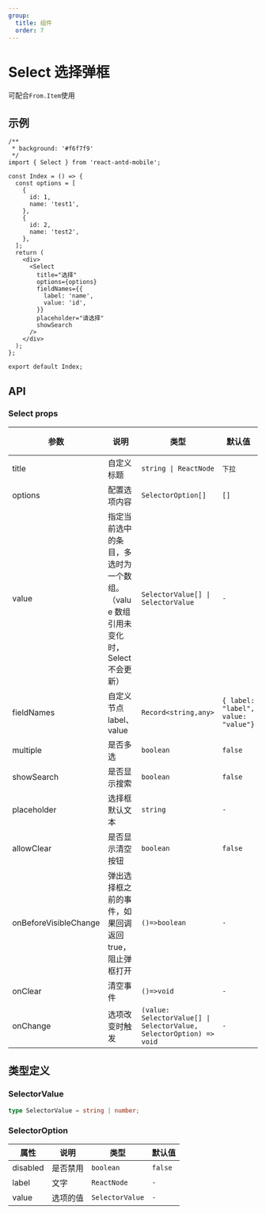 ```yaml
---
group:
  title: 组件
  order: 7
---
```


# Select 选择弹框

可配合`From.Item`使用

## 示例

```tsx
/**
 * background: '#f6f7f9'
 */
import { Select } from 'react-antd-mobile';

const Index = () => {
  const options = [
    {
      id: 1,
      name: 'test1',
    },
    {
      id: 2,
      name: 'test2',
    },
  ];
  return (
    <div>
      <Select
        title="选择"
        options={options}
        fieldNames={{
          label: 'name',
          value: 'id',
        }}
        placeholder="请选择"
        showSearch
      />
    </div>
  );
};

export default Index;
```

## API

### Select props

| 参数                  | 说明                                                                              | 类型                                                                | 默认值                              | 版本 |
| --------------------- | --------------------------------------------------------------------------------- | ------------------------------------------------------------------- | ----------------------------------- | ---- |
| title                 | 自定义标题                                                                        | `string \| ReactNode`                                               | `下拉`                              |      |
| options               | 配置选项内容                                                                      | `SelectorOption[]`                                                  | `[]`                                |
| value                 | 指定当前选中的条目，多选时为一个数组。（value 数组引用未变化时，Select 不会更新） | `SelectorValue[] \| SelectorValue`                                  | `-`                                 |
| fieldNames            | 自定义节点 label、value                                                           | `Record<string,any>`                                                | `{ label: "label", value: "value"}` |
| multiple              | 是否多选                                                                          | `boolean`                                                           | `false`                             |
| showSearch            | 是否显示搜索                                                                      | `boolean`                                                           | `false`                             |
| placeholder           | 选择框默认文本                                                                    | `string`                                                            | `-`                                 |
| allowClear            | 是否显示清空按钮                                                                  | `boolean`                                                           | `false`                             |
| onBeforeVisibleChange | 弹出选择框之前的事件，如果回调返回 true，阻止弹框打开                             | `()=>boolean`                                                       | `-`                                 |
| onClear               | 清空事件                                                                          | `()=>void`                                                          | `-`                                 |
| onChange              | 选项改变时触发                                                                    | `(value: SelectorValue[] \| SelectorValue, SelectorOption) => void` | `-`                                 |

## 类型定义

### SelectorValue

```ts
type SelectorValue = string | number;
```

### SelectorOption

| 属性     | 说明     | 类型            | 默认值  |
| -------- | -------- | --------------- | ------- |
| disabled | 是否禁用 | `boolean`       | `false` |
| label    | 文字     | `ReactNode`     | `-`     |
| value    | 选项的值 | `SelectorValue` | `-`     |

